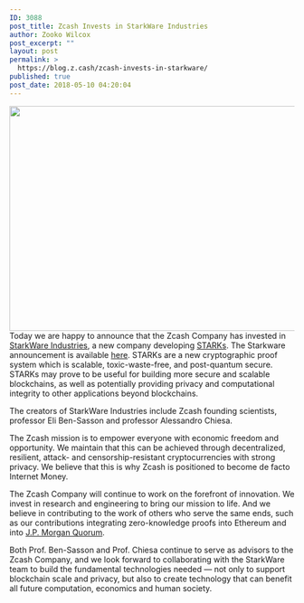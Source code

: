 ```yaml
---
ID: 3088
post_title: Zcash Invests in StarkWare Industries
author: Zooko Wilcox
post_excerpt: ""
layout: post
permalink: >
  https://blog.z.cash/zcash-invests-in-starkware/
published: true
post_date: 2018-05-10 04:20:04
---
```

<span style="font-weight: 400;"><img class="aligncenter size-full wp-image-3097" src="https://blog.z.cash/wp-content/uploads/2018/05/Stark_zWh2@2x.png" alt="" width="1280" height="398" />Today we are happy to announce that the Zcash Company has invested in </span><a href="http://www.starkware.co/"><span style="font-weight: 400;">StarkWare Industries</span></a><span style="font-weight: 400;">, a new company developing </span><a href="https://eprint.iacr.org/2018/046"><span style="font-weight: 400;">STARKs</span></a><span style="font-weight: 400;">. The Starkware announcement is available </span><a href="https://medium.com/@StarkWare/introducing-starkware-industries-4afa403999f9"><span style="font-weight: 400;">here</span></a><span style="font-weight: 400;">. STARKs are a new cryptographic proof system which is scalable, toxic-waste-free, and post-quantum secure. STARKs may prove to be useful for building more secure and scalable blockchains, as well as potentially providing privacy and computational integrity to other applications beyond blockchains.</span>

<span style="font-weight: 400;">The creators of StarkWare Industries include Zcash founding scientists, professor Eli Ben-Sasson and professor Alessandro Chiesa.</span>

<span style="font-weight: 400;">The Zcash mission is to empower everyone with economic freedom and opportunity. We maintain that this can be achieved through decentralized, resilient, attack- and censorship-resistant cryptocurrencies with strong privacy. We believe that this is why Zcash is positioned to become de facto Internet Money.</span>

<span style="font-weight: 400;">The Zcash Company will continue to work on the forefront of innovation. We invest in research and engineering to bring our mission to life. And we believe in contributing to the work of others who serve the same ends, such as our contributions integrating zero-knowledge proofs into Ethereum and into <a href="https://www.jpmorgan.com/global/Quorum">J.P. Morgan Quorum</a>.</span>

<span style="font-weight: 400;">Both Prof. Ben-Sasson and Prof. Chiesa continue to serve as advisors to the Zcash Company, and we look forward to collaborating with the StarkWare team to build the fundamental technologies needed — not only to support blockchain scale and privacy, but also to create technology that can benefit all future computation, economics and human society.</span>